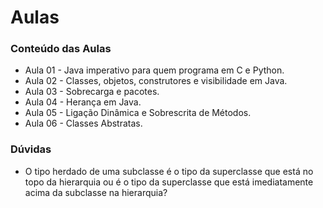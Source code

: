 # Aulas

### Conteúdo das Aulas
* Aula 01 - Java imperativo para quem programa em C e Python.
* Aula 02 - Classes, objetos, construtores e visibilidade em Java.
* Aula 03 - Sobrecarga e pacotes.
* Aula 04 - Herança em Java.
* Aula 05 - Ligação Dinâmica e Sobrescrita de Métodos.
* Aula 06 - Classes Abstratas.

### Dúvidas
* O tipo herdado de uma subclasse é o tipo da superclasse que está no topo da hierarquia ou é o tipo da superclasse que está imediatamente acima da subclasse na hierarquia?
